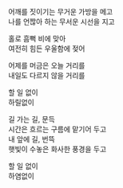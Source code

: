 어깨를 짓이기는 무거운 가방을 메고  
나를 언짢아 하는 무서운 시선을 지고  

​홀로 흠뻑 비에 맞아  
여전히 힘든 우울함에 젖어  

​어제를 머금은 오늘 거리를  
내일도 다르지 않을 거리를  

​할 일 없이  
하릴없이  

​길 가는 길, 문득  
시간은 흐르는 구름에 맡기어 두고  
내 앞에 길, 번뜩  
햇빛이 수놓은 화사한 풍경을 두고  

​할 일 없이  
하염없이  